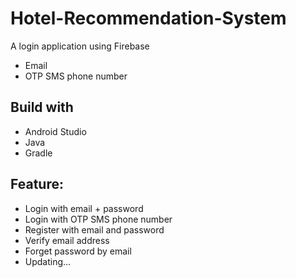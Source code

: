 # Hotel-Recommendation-System
A login application using Firebase
* Email
* OTP SMS phone number
## Build with
* Android Studio
* Java
* Gradle

## Feature:
* Login with email + password
* Login with OTP SMS phone number
* Register with email and password
* Verify email address
* Forget password by email
* Updating...
